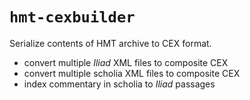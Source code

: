 # `hmt-cexbuilder`


Serialize contents of HMT archive to CEX format.

-   convert multiple *Iliad* XML files to composite CEX
-   convert multiple scholia XML files to composite CEX
-   index commentary in scholia to *Iliad* passages

